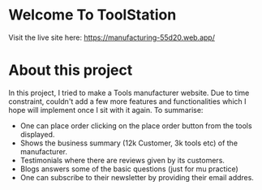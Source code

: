 # Welcome To ToolStation

Visit the live site here: https://manufacturing-55d20.web.app/

# About this project

In this project, I tried to make a Tools manufacturer website. Due to time constraint, couldn't add a few more features and functionalities which I hope will implement once I sit with it again. To summarise:

* One can place order clicking on the place order button from the tools displayed.
* Shows the business summary (12k Customer, 3k tools etc) of the manufacturer.
* Testimonials where there are reviews given by its customers.
* Blogs answers some of the basic questions (just for mu practice)
* One can subscribe to their newsletter by providing their email addres.

